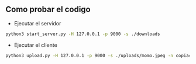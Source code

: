 ## Como probar el codigo

- Ejecutar el servidor
```sh
python3 start_server.py -H 127.0.0.1 -p 9000 -s ./downloads
```

- Ejecutar el cliente
```sh
python3 upload.py -H 127.0.0.1 -p 9000 -s ./uploads/momo.jpeg -n copia4.jpeg
```
